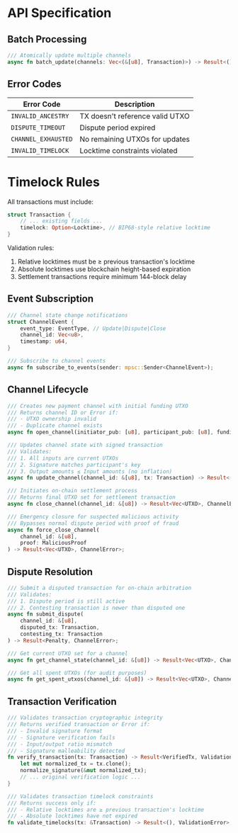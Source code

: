 # API Specification

## Batch Processing
```rust
/// Atomically update multiple channels
async fn batch_update(channels: Vec<(&[u8], Transaction)>) -> Result<(), ChannelError>;
```

## Error Codes
| Error Code           | Description                     |
|----------------------|---------------------------------|
| `INVALID_ANCESTRY`   | TX doesn't reference valid UTXO |
| `DISPUTE_TIMEOUT`    | Dispute period expired          |
| `CHANNEL_EXHAUSTED`  | No remaining UTXOs for updates  |
| `INVALID_TIMELOCK`   | Locktime constraints violated   |

# Timelock Rules
All transactions must include:
```rust
struct Transaction {
    // ... existing fields ...
    timelock: Option<Locktime>, // BIP68-style relative locktime
}
```
Validation rules:
1. Relative locktimes must be ≥ previous transaction's locktime
2. Absolute locktimes use blockchain height-based expiration
3. Settlement transactions require minimum 144-block delay

## Event Subscription
```rust
/// Channel state change notifications
struct ChannelEvent {
    event_type: EventType, // Update|Dispute|Close
    channel_id: Vec<u8>,
    timestamp: u64,
}

/// Subscribe to channel events
async fn subscribe_to_events(sender: mpsc::Sender<ChannelEvent>);
```

## Channel Lifecycle
```rust
/// Creates new payment channel with initial funding UTXO
/// Returns channel ID or Error if:
/// - UTXO ownership invalid
/// - Duplicate channel exists
async fn open_channel(initiator_pub: [u8], participant_pub: [u8], funding_utxo: UTXO) -> Result<Vec<u8>, ChannelError>;

/// Updates channel state with signed transaction
/// Validates:
/// 1. All inputs are current UTXOs
/// 2. Signature matches participant's key
/// 3. Output amounts ≤ Input amounts (no inflation)
async fn update_channel(channel_id: &[u8], tx: Transaction) -> Result<(), ChannelError>;

/// Initiates on-chain settlement process
/// Returns final UTXO set for settlement transaction
async fn close_channel(channel_id: &[u8]) -> Result<Vec<UTXO>, ChannelError>;

/// Emergency closure for suspected malicious activity
/// Bypasses normal dispute period with proof of fraud
async fn force_close_channel(
    channel_id: &[u8],
    proof: MaliciousProof
) -> Result<Vec<UTXO>, ChannelError>;
```

## Dispute Resolution
```rust
/// Submit a disputed transaction for on-chain arbitration
/// Validates:
/// 1. Dispute period is still active
/// 2. Contesting transaction is newer than disputed one
async fn submit_dispute(
    channel_id: &[u8],
    disputed_tx: Transaction,
    contesting_tx: Transaction
) -> Result<Penalty, ChannelError>;

/// Get current UTXO set for a channel
async fn get_channel_state(channel_id: &[u8]) -> Result<Vec<UTXO>, ChannelError>;

/// Get all spent UTXOs (for audit purposes)
async fn get_spent_utxos(channel_id: &[u8]) -> Result<Vec<UTXO>, ChannelError>;
```

## Transaction Verification
```rust
/// Validates transaction cryptographic integrity
/// Returns verified transaction or Error if:
/// - Invalid signature format
/// - Signature verification fails
/// - Input/output ratio mismatch
/// - Signature malleability detected
fn verify_transaction(tx: Transaction) -> Result<VerifiedTx, ValidationError> {
    let mut normalized_tx = tx.clone();
    normalize_signature(&mut normalized_tx);
    // ... original verification logic ...
}

/// Validates transaction timelock constraints
/// Returns success only if:
/// - Relative locktimes are ≥ previous transaction's locktime
/// - Absolute locktimes have not expired
fn validate_timelocks(tx: &Transaction) -> Result<(), ValidationError>;
```
